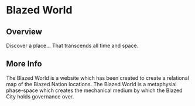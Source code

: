 # Blazed World
## Overview
Discover a place... That transcends all time and space.

## More Info
The Blazed World is a website which has been created to create a relational map of the Blazed Nation locations. The Blazed World is a metaphysial phase-space which creates the mechanical medium by which the Blazed City holds governance over.

